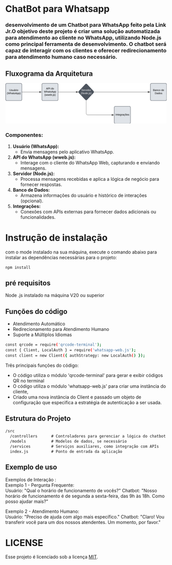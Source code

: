 # ChatBot para Whatsapp
### desenvolvimento de um Chatbot para WhatsApp feito pela Link Jr.O objetivo deste projeto é criar uma solução automatizada para atendimento ao cliente no WhatsApp, utilizando Node.js como principal ferramenta de desenvolvimento. O chatbot será capaz de interagir com os clientes e oferecer redirecionamento para atendimento humano caso necessário.

## Fluxograma da Arquitetura
![Fluxograma do Chatbot](docs/Fluxograma_chatbot.png)
### Componentes:
1. **Usuário (WhatsApp):**
   - Envia mensagens pelo aplicativo WhatsApp. 
2. **API do WhatsApp (wweb.js):**
   - Interage com o cliente do WhatsApp Web, capturando e enviando mensagens.
3. **Servidor (Node.js):**
   - Processa mensagens recebidas e aplica a lógica de negócio para fornecer respostas.
4. **Banco de Dados:**
   - Armazena informações do usuário e histórico de interações (opcional).
5. **Integrações:**
   - Conexões com APIs externas para fornecer dados adicionais ou funcionalidades.

# Instrução de instalação 
com o mode instalado na sua máquina, execute o comando abaixo para instalar as dependências necessárias para o projeto:

    npm install
## pré requisitos
Node .js instalado na máquina V20 ou superior
## Funções do código
- Atendimento Automático  
- Redirecionamento para Atendimento Humano  
- Suporte a Múltiplos Idiomas  
```bash
const qrcode = require('qrcode-terminal');
const { Client, LocalAuth } = require('whatsapp-web.js');
const client = new Client({ authStrategy: new LocalAuth() });
```
Três principais funções do código:    
- O código utiliza o módulo 'qrcode-terminal' para gerar e exibir códigos QR no terminal
- O código utiliza o módulo 'whatsapp-web.js' para criar uma instância do cliente, 
- Criado uma nova instância do Client e passado um objeto de configuração que especifica a estratégia de autenticação a ser usada.
## Estrutura do Projeto 
    /src
      /controllers      # Controladores para gerenciar a lógica do chatbot
      /models           # Modelos de dados, se necessário
      /services         # Serviços auxiliares, como integração com APIs
      index.js          # Ponto de entrada da aplicação
## Exemplo de uso 
Exemplos de Interação :  
Exemplo 1 - Pergunta Frequente:  
Usuário: "Qual o horário de funcionamento de vocês?"
Chatbot: "Nosso horário de funcionamento é de segunda a sexta-feira, das 9h às 18h. Como posso ajudar mais?" 
  
Exemplo 2 - Atendimento Humano:  
Usuário: "Preciso de ajuda com algo mais específico."
Chatbot: "Claro! Vou transferir você para um dos nossos atendentes. Um momento, por favor."
# LICENSE 
Esse projeto é licenciado sob a licença [MIT](/LICENSE).

